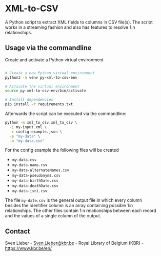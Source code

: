 # XML-to-CSV

A Python script to extract XML fields to columns in CSV file(s). The script works in a streaming fashion and also has features to resolve 1:n relationships.

## Usage via the commandline

Create and activate a Python virtual environment
```bash

# Create a new Python virtual environment
python3 -m venv py-xml-to-csv-env

# Activate the virtual environment
source py-xml-to-csv-env/bin/activate

# Install dependencies
pip install -r requirements.txt
```

Afterwards the script can be executed via the commandline:

```bash
python -m xml_to_csv.xml_to_csv \
  -i my-input.xml \
  -c config-example.json \
  -p "my-data" \
  -o "my-data.csv"
```

For the config example the following files will be created

* `my-data.csv`
* `my-data-name.csv`
* `my-data-alternateNames.csv`
* `my-data-pseudonyms.csv`
* `my-data-birthDate.csv`
* `my-data-deathDate.csv`
* `my-data-isni.csv`

The file `my-date.csv` is the general output file in which every column besides the identifier column is an array containing possible 1:n relationships.
The other files contain 1:n relationships between each record and the values of a single column of the output.

## Contact

Sven Lieber - Sven.Lieber@kbr.be - Royal Library of Belgium (KBR) - https://www.kbr.be/en/

